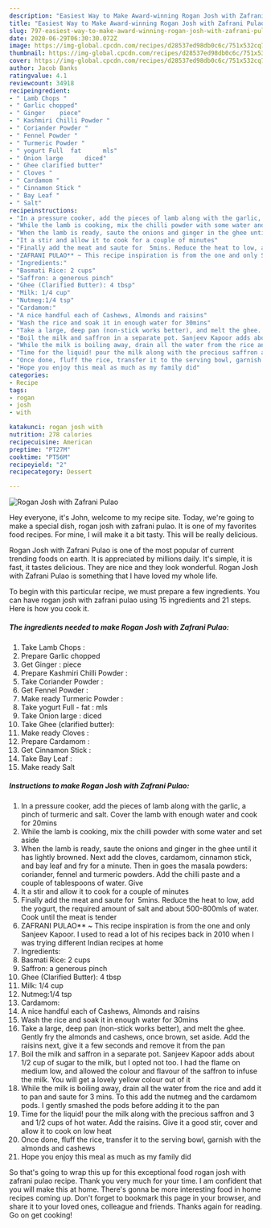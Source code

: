 ```yaml
---
description: "Easiest Way to Make Award-winning Rogan Josh with Zafrani Pulao"
title: "Easiest Way to Make Award-winning Rogan Josh with Zafrani Pulao"
slug: 797-easiest-way-to-make-award-winning-rogan-josh-with-zafrani-pulao
date: 2020-06-29T06:30:30.072Z
image: https://img-global.cpcdn.com/recipes/d28537ed98db0c6c/751x532cq70/rogan-josh-with-zafrani-pulao-recipe-main-photo.jpg
thumbnail: https://img-global.cpcdn.com/recipes/d28537ed98db0c6c/751x532cq70/rogan-josh-with-zafrani-pulao-recipe-main-photo.jpg
cover: https://img-global.cpcdn.com/recipes/d28537ed98db0c6c/751x532cq70/rogan-josh-with-zafrani-pulao-recipe-main-photo.jpg
author: Jacob Banks
ratingvalue: 4.1
reviewcount: 34918
recipeingredient:
- " Lamb Chops "
- " Garlic chopped"
- " Ginger    piece"
- " Kashmiri Chilli Powder "
- " Coriander Powder "
- " Fennel Powder "
- " Turmeric Powder "
- " yogurt Full  fat      mls"
- " Onion large      diced"
- " Ghee clarified butter"
- " Cloves "
- " Cardamom "
- " Cinnamon Stick "
- " Bay Leaf "
- " Salt"
recipeinstructions:
- "In a pressure cooker, add the pieces of lamb along with the garlic, a pinch of turmeric and salt. Cover the lamb with enough water and cook for 20mins"
- "While the lamb is cooking, mix the chilli powder with some water and set aside"
- "When the lamb is ready, saute the onions and ginger in the ghee until it has lightly browned. Next add the cloves, cardamom, cinnamon stick, and bay leaf and fry for a minute. Then in goes the masala powders: coriander, fennel and turmeric powders. Add the chilli paste and a couple of tablespoons of water. Give"
- "It a stir and allow it to cook for a couple of minutes"
- "Finally add the meat and saute for  5mins. Reduce the heat to low, add the yogurt, the required amount of salt and about 500-800mls of water. Cook until the meat is tender"
- "ZAFRANI PULAO** ~ This recipe inspiration is from the one and only Sanjeev Kapoor. I used to read a lot of his recipes back in 2010 when I was trying different Indian recipes at home"
- "Ingredients:"
- "Basmati Rice: 2 cups"
- "Saffron: a generous pinch"
- "Ghee (Clarified Butter): 4 tbsp"
- "Milk: 1/4 cup"
- "Nutmeg:1/4 tsp"
- "Cardamom:"
- "A nice handful each of Cashews, Almonds and raisins"
- "Wash the rice and soak it in enough water for 30mins"
- "Take a large, deep pan (non-stick works better), and melt the ghee. Gently fry the almonds and cashews, once brown, set aside. Add the raisins next, give it a few seconds and remove it from the pan"
- "Boil the milk and saffron in a separate pot. Sanjeev Kapoor adds about 1/2 cup of sugar to the milk, but I opted not too. I had the flame on medium low, and allowed the colour and flavour of the saffron to infuse the milk. You will get a lovely yellow colour out of it"
- "While the milk is boiling away, drain all the water from the rice and add it to pan and saute for 3 mins. To this add the nutmeg and the cardamom pods. I gently smashed the pods before adding it to the pan"
- "Time for the liquid! pour the milk along with the precious saffron and 3 and 1/2 cups of hot water. Add the raisins. Give it a good stir, cover and allow it to cook on low heat"
- "Once done, fluff the rice, transfer it to the serving bowl, garnish with the almonds and cashews"
- "Hope you enjoy this meal as much as my family did"
categories:
- Recipe
tags:
- rogan
- josh
- with

katakunci: rogan josh with 
nutrition: 278 calories
recipecuisine: American
preptime: "PT27M"
cooktime: "PT56M"
recipeyield: "2"
recipecategory: Dessert

---
```



![Rogan Josh with Zafrani Pulao](https://img-global.cpcdn.com/recipes/d28537ed98db0c6c/751x532cq70/rogan-josh-with-zafrani-pulao-recipe-main-photo.jpg)

Hey everyone, it's John, welcome to my recipe site. Today, we're going to make a special dish, rogan josh with zafrani pulao. It is one of my favorites food recipes. For mine, I will make it a bit tasty. This will be really delicious.

Rogan Josh with Zafrani Pulao is one of the most popular of current trending foods on earth. It is appreciated by millions daily. It's simple, it is fast, it tastes delicious. They are nice and they look wonderful. Rogan Josh with Zafrani Pulao is something that I have loved my whole life.




To begin with this particular recipe, we must prepare a few ingredients. You can have rogan josh with zafrani pulao using 15 ingredients and 21 steps. Here is how you cook it.

<!--inarticleads1-->

##### The ingredients needed to make Rogan Josh with Zafrani Pulao:

1. Take  Lamb Chops :
1. Prepare  Garlic chopped
1. Get  Ginger :   piece
1. Prepare  Kashmiri Chilli Powder :
1. Take  Coriander Powder :
1. Get  Fennel Powder :
1. Make ready  Turmeric Powder :
1. Take  yogurt Full - fat    :  mls
1. Take  Onion large    :  diced
1. Take  Ghee (clarified butter):
1. Make ready  Cloves :
1. Prepare  Cardamom :
1. Get  Cinnamon Stick :
1. Take  Bay Leaf :
1. Make ready  Salt




<!--inarticleads2-->

##### Instructions to make Rogan Josh with Zafrani Pulao:

1. In a pressure cooker, add the pieces of lamb along with the garlic, a pinch of turmeric and salt. Cover the lamb with enough water and cook for 20mins
1. While the lamb is cooking, mix the chilli powder with some water and set aside
1. When the lamb is ready, saute the onions and ginger in the ghee until it has lightly browned. Next add the cloves, cardamom, cinnamon stick, and bay leaf and fry for a minute. Then in goes the masala powders: coriander, fennel and turmeric powders. Add the chilli paste and a couple of tablespoons of water. Give
1. It a stir and allow it to cook for a couple of minutes
1. Finally add the meat and saute for  5mins. Reduce the heat to low, add the yogurt, the required amount of salt and about 500-800mls of water. Cook until the meat is tender
1. ZAFRANI PULAO** ~ This recipe inspiration is from the one and only Sanjeev Kapoor. I used to read a lot of his recipes back in 2010 when I was trying different Indian recipes at home
1. Ingredients:
1. Basmati Rice: 2 cups
1. Saffron: a generous pinch
1. Ghee (Clarified Butter): 4 tbsp
1. Milk: 1/4 cup
1. Nutmeg:1/4 tsp
1. Cardamom:
1. A nice handful each of Cashews, Almonds and raisins
1. Wash the rice and soak it in enough water for 30mins
1. Take a large, deep pan (non-stick works better), and melt the ghee. Gently fry the almonds and cashews, once brown, set aside. Add the raisins next, give it a few seconds and remove it from the pan
1. Boil the milk and saffron in a separate pot. Sanjeev Kapoor adds about 1/2 cup of sugar to the milk, but I opted not too. I had the flame on medium low, and allowed the colour and flavour of the saffron to infuse the milk. You will get a lovely yellow colour out of it
1. While the milk is boiling away, drain all the water from the rice and add it to pan and saute for 3 mins. To this add the nutmeg and the cardamom pods. I gently smashed the pods before adding it to the pan
1. Time for the liquid! pour the milk along with the precious saffron and 3 and 1/2 cups of hot water. Add the raisins. Give it a good stir, cover and allow it to cook on low heat
1. Once done, fluff the rice, transfer it to the serving bowl, garnish with the almonds and cashews
1. Hope you enjoy this meal as much as my family did




So that's going to wrap this up for this exceptional food rogan josh with zafrani pulao recipe. Thank you very much for your time. I am confident that you will make this at home. There's gonna be more interesting food in home recipes coming up. Don't forget to bookmark this page in your browser, and share it to your loved ones, colleague and friends. Thanks again for reading. Go on get cooking!
